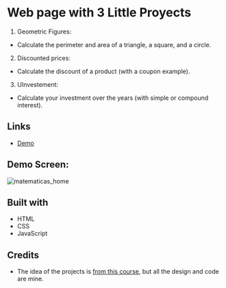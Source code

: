 # Web page with 3 Little Proyects

1. Geometric Figures:
- Calculate the perimeter and area of a triangle, a square, and a circle.


2. Discounted prices:
- Calculate the discount of a product (with a coupon example).


3. UInvestement:
- Calculate your investment over the years (with simple or compound interest).

## Links
- [Demo](https://mauricodev.github.io/matematicas) 

## Demo Screen:

![matematicas_home](https://user-images.githubusercontent.com/70554280/147024799-6283d75a-b052-48a4-aedf-63d89c0069e5.jpg)

## Built with
- HTML
- CSS
- JavaScript

## Credits
- The idea of the projects is [from this course](https://platzi.com/cursos/javascript-practico), but all the design and code are mine.
